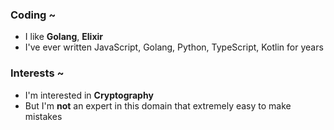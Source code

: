 
### Coding ~

* I like **Golang**, **Elixir**
* I've ever written JavaScript, Golang, Python, TypeScript, Kotlin for years

### Interests ~

* I'm interested in **Cryptography**
* But I'm **not** an expert in this domain that extremely easy to make mistakes
